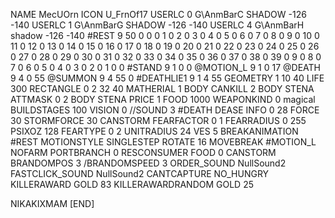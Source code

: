 NAME MecUOrn
ICON U_FrnOf17
USERLC 0 G\AnmBarC SHADOW -126 -140
USERLC 1 G\AnmBarG SHADOW -126 -140
USERLC 4 G\AnmBarH shadow -126 -140
#REST      9 50 0 0 0 1 0 2 0 3 0 4 0 5 0 6 0 7 0 8 0 9 0 10 0 11 0 12 0 13 0 14 0 15 0 16 0 17 0 18 0 19 0 20 0 21 0 22 0 23 0 24 0 25 0 26 0 27 0 28 0 29 0 30 0 31 0 32 0 33 0 34 0 35 0 36 0 37 0 38 0 39 0 9 0 8 0 7 0 6 0 5 0 4 0 3 0 2 0 1 0 0
#STAND     9 1 0 0
@MOTION_L  9 1 0 17
@DEATH 9 4 0 55
@SUMMON 9 4 55 0 
#DEATHLIE1 9 1 4 55 
GEOMETRY 1 10 40
LIFE     300
RECTANGLE 0 2 32 40
MATHERIAL 1 BODY
CANKILL 2 BODY STENA
ATTMASK 0 2 BODY STENA
PRICE 1 FOOD 1000
WEAPONKIND 0 magical
BUILDSTAGES 100
VISION 0
//SOUND 3 #DEATH DEASE
INFO 0 28
FORCE 30
STORMFORCE 30
CANSTORM
FEARFACTOR 0 1
FEARRADIUS 0 255
PSIXOZ 128
FEARTYPE 0 2
UNITRADIUS 24
VES 5
BREAKANIMATION #REST
MOTIONSTYLE SINGLESTEP
ROTATE 16
MOVEBREAK #MOTION_L
NOFARM
PORTBRANCH 0
RESCONSUMER FOOD 0
CANSTORM
BRANDOMPOS 3
/BRANDOMSPEED 3
ORDER_SOUND NullSound2
FASTCLICK_SOUND NullSound2
CANTCAPTURE
NO_HUNGRY
KILLERAWARD             GOLD 83
KILLERAWARDRANDOM       GOLD 25

NIKAKIXMAM
[END]
